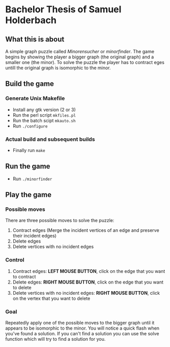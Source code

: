 # Bachelor Thesis of Samuel Holderbach

## What this is about
A simple graph puzzle called <i>Minorensucher</i> or <i>minorfinder</i>.
The game begins by showing the player a bigger graph (the original graph) and a smaller one (the minor). To solve the puzzle the player has to contract eges untill the original graph is isomorphic to the minor.

## Build the game
### Generate Unix Makefile
- Install any gtk version (2 or 3)
- Run the perl script `mkfiles.pl`
- Run the batch scipt `mkauto.sh`
- Run `./configure`
### Actual build and subsequent builds
- Finally run `make`

## Run the game
- Run `./minorfinder`

## Play the game
### Possible moves
There are three possible moves to solve the puzzle:
1. Contract edges (Merge the incident vertices of an edge and preserve their incident edges)
2. Delete edges
3. Delete vertices with no incident edges
### Control
1. Contract edges: **LEFT MOUSE BUTTON**,
  click on the edge that you want to contract
2. Delete edges: **RIGHT MOUSE BUTTON**,
  click on the edge that you want to delete
3. Delete vertices with no incident edges: **RIGHT MOUSE BUTTON**,
  click on the vertex that you want to delete
### Goal
Repeatedly apply one of the possible moves to the bigger graph until it appears to be isomorphic to the minor.
You will notice a quick flash when you've found a solution. If you can't find a solution you can use the solve
function which will try to find a solution for you.
